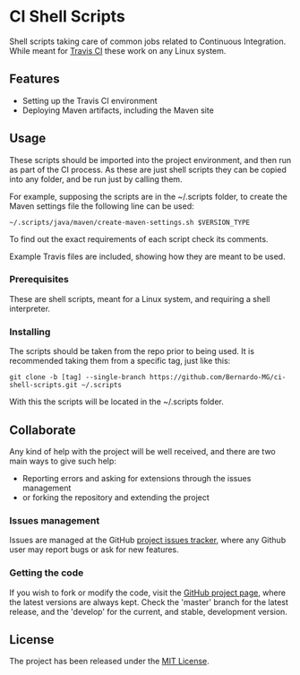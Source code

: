 # CI Shell Scripts

Shell scripts taking care of common jobs related to Continuous Integration. While meant for [Travis CI][travis] these work on any Linux system.

## Features

- Setting up the Travis CI environment
- Deploying Maven artifacts, including the Maven site

## Usage

These scripts should be imported into the project environment, and then run as part of the CI process. As these are just shell scripts they can be copied into any folder, and be run just by calling them.

For example, supposing the scripts are in the ~/.scripts folder, to create the Maven settings file the following line can be used:

```
~/.scripts/java/maven/create-maven-settings.sh $VERSION_TYPE
```

To find out the exact requirements of each script check its comments.

Example Travis files are included, showing how they are meant to be used.

### Prerequisites

These are shell scripts, meant for a Linux system, and requiring a shell interpreter.

### Installing

The scripts should be taken from the repo prior to being used. It is recommended taking them from a specific tag, just like this:

```
git clone -b [tag] --single-branch https://github.com/Bernardo-MG/ci-shell-scripts.git ~/.scripts
```

With this the scripts will be located in the ~/.scripts folder.

## Collaborate

Any kind of help with the project will be well received, and there are two main ways to give such help:

- Reporting errors and asking for extensions through the issues management
- or forking the repository and extending the project

### Issues management

Issues are managed at the GitHub [project issues tracker][issues], where any Github user may report bugs or ask for new features.

### Getting the code

If you wish to fork or modify the code, visit the [GitHub project page][scm], where the latest versions are always kept. Check the 'master' branch for the latest release, and the 'develop' for the current, and stable, development version.

## License
The project has been released under the [MIT License][license].

[issues]: https://github.com/Bernardo-MG/ci-shell-scripts/issues
[license]: http://www.opensource.org/licenses/mit-license.php
[scm]: http://github.com/Bernardo-MG/ci-shell-scripts

[travis]: https://travis-ci.org/
